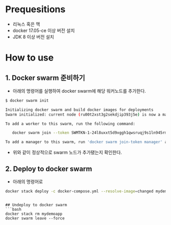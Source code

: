 # Prequesitions
- 리눅스 혹은 맥
- docker 17.05-ce 이상 버전 설치
- JDK 8 이상 버전 설치

# How to use

## 1. Docker swarm 준비하기
- 아래의 명령어를 실행하여 docker swarm에 해당 워커노드를 추가한다.

```bash
$ docker swarm init

Initializing docker swarm and build docker images for deployments
Swarm initialized: current node (ru00t2xst3g2sekdjip393j5e) is now a manager.

To add a worker to this swarm, run the following command:

   docker swarm join --token SWMTKN-1-24l8uxxt5d9xggh1qwsruqj9s1ln945rmyc5csid3mcrpp8sjw-exda6znm0yjafkfksfc9hy9vt 192.168.65.3:2377

To add a manager to this swarm, run 'docker swarm join-token manager' and follow the instructions.

```
- 위와 같이 정상적으로 swarm 노드가 추가됐는지 확인한다.

## 2. Deploy to docker swarm
- 아래의 명령어로 
```bash
docker stack deploy -c docker-compose.yml --resolve-image=changed mydemoapp
```
```

## Undeploy to docker swarm
```bash
docker stack rm mydemoapp
docker swarm leave --force
```

